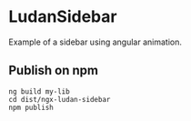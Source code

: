 # LudanSidebar

Example of a sidebar using angular animation.

## Publish on npm

```
ng build my-lib
cd dist/ngx-ludan-sidebar
npm publish
```

